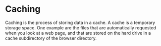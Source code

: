 # Caching

Caching is the process of storing data in a cache. A cache is a temporary storage space. One example are the files that are automatically requested when you look at a web page, and that are stored on the hard drive in a cache subdirectory of the browser directory.
